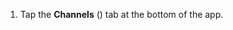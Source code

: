 1. Tap the **Channels** (<i class="zulip-icon zulip-icon-hash mobile-help"></i>)
   tab at the bottom of the app.
